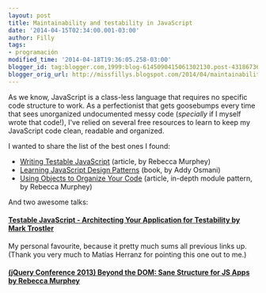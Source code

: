 ```yaml
---
layout: post
title: Maintainability and testability in JavaScript
date: '2014-04-15T02:34:00.001-03:00'
author: Filly
tags:
- programación
modified_time: '2014-04-18T19:36:05.258-03:00'
blogger_id: tag:blogger.com,1999:blog-6145090415061302130.post-4318673621254416555
blogger_orig_url: http://missfillys.blogspot.com/2014/04/maintainability-and-testability-in.html
---
```


As we know, JavaScript is a class-less language that requires no specific code structure to work. As a perfectionist
that gets goosebumps every time that sees unorganized undocumented messy code (_specially_ if I myself wrote that
code!), I've relied on several free resources to learn to keep my JavaScript code clean, readable and organized.  

I wanted to share the list of the best ones I found:  

* [Writing Testable JavaScript][0] (article, by Rebecca Murphey)
* [Learning JavaScript Design Patterns][1] (book, by Addy Osmani)
* [Using Objects to Organize Your Code][2] (article, in-depth module pattern, by Rebecca Murphey)

And two awesome talks:  

#### 

#### [Testable JavaScript - Architecting Your Application for Testability by Mark Trostler][3]

My personal favourite, because it pretty much sums all previous links up. (Thank you very much to Matías Herranz for
pointing this one out to me.)

#### 

#### [(jQuery Conference 2013) Beyond the DOM: Sane Structure for JS Apps by Rebecca Murphey][4]

#### 

[0]: http://alistapart.com/article/writing-testable-javascript
[1]: http://addyosmani.com/resources/essentialjsdesignpatterns/book/
[2]: http://rmurphey.com/blog/2009/10/15/using-objects-to-organize-your-code/
[3]: https://www.youtube.com/watch?v=JjqKQ8ezwKQ
[4]: https://www.youtube.com/watch?v=cd7HHN6IkrU